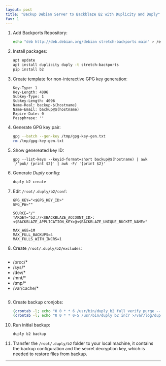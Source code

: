 ```yaml
---
layout: post
title: "Backup Debian Server to Backblaze B2 with Duplicity and Duply"
fav: 1
---
```


1. Add Backports Repository:
   ```bash
   echo "deb http://deb.debian.org/debian stretch-backports main" > /etc/apt/sources.list.d/stretch-backports"
   ```
2. Install packages:
   ```bash
   apt update
   apt install duplicity duply -t stretch-backports
   pip install b2
   ```
3. Create template for non-interactive GPG key generation:
   ```
   Key-Type: 1
   Key-Length: 4096
   Subkey-Type: 1
   Subkey-Length: 4096
   Name-Real: backup-$(hostname)
   Name-Email: backup@$(hostname)
   Expire-Date: 0
   Passphrase: ''
   ```
4. Generate GPG key pair:
   ```bash
   gpg --batch --gen-key /tmp/gpg-key-gen.txt
   rm /tmp/gpg-key-gen.txt
   ```
5. Show genereated key ID:
   ```
   gpg --list-keys --keyid-format=short backup@$(hostname) | awk '/^pub/ {print $2}' | awk -F/ '{print $2}'
   ```
6. Generate *Duply* config:
   ```bash
   duply b2 create
   ```
7. Edit `/root/.duply/b2/conf`:
   ```
   GPG_KEY="<$GPG_KEY_ID>"
   GPG_PW=""

   SOURCE="/"
   TARGET="b2://<$BACKBLAZE_ACCOUNT_ID>:<$BACKBLAZE_APPLICATION_KEY>@<$BACKBLAZE_UNIQUE_BUCKET_NAME>"

   MAX_AGE=1M
   MAX_FULL_BACKUPS=4
   MAX_FULLS_WITH_INCRS=1
   ```
8. Create `/root/.duply/b2/excludes`:
   ```yml
- /proc/*
- /sys/*
- /dev/*
- /mnt/*
- /tmp/*
- /var/cache/*
   ```
9. Create backup cronjobs:
   ```bash
   (crontab -l; echo "0 0 * * 6 /usr/bin/duply b2 full_verify_purge --force >/var/log/duply.log 2>&1") | crontab -
   (crontab -l; echo "0 0 * * 0-5 /usr/bin/duply b2 incr >/var/log/duply.log 2>&1") | crontab -
   ```
10. Run initial backup:
    ```bash
    duply b2 backup
    ```
11. Transfer the `/root/.duply/b2` folder to your local machine, it contains the backup configuration and the secret decryption key, which is needed to restore files from backup.

---
